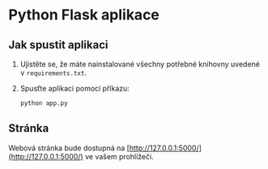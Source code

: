 # Python Flask aplikace


## Jak spustit aplikaci

1. Ujistěte se, že máte nainstalované všechny potřebné knihovny uvedené v `requirements.txt`.
2. Spusťte aplikaci pomocí příkazu:

   ```bash
   python app.py
   ```

## Stránka

Webová stránka bude dostupná na [http://127.0.0.1:5000/](http://127.0.0.1:5000/) ve vašem prohlížeči.
